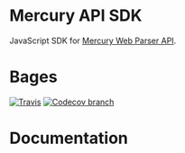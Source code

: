 # Mercury API SDK

JavaScript SDK for [Mercury Web Parser API](https://mercury.postlight.com/web-parser/).

# Bages

[![Travis](https://img.shields.io/travis/FrontenderMagazineDevelopment/mercury-sdk.svg?style=for-the-badge)](https://travis-ci.org/FrontenderMagazineDevelopment/mercury-sdk) [![Codecov branch](https://img.shields.io/codecov/c/github/FrontenderMagazineDevelopment/mercury-sdk/master.svg?style=for-the-badge)](https://codecov.io/gh/FrontenderMagazineDevelopment/mercury-sdk)

# Documentation
